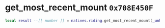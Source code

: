 # get_most_recent_mount `0x708E450F`

```lua
local result --[[ number ]] = natives.riding.get_most_recent_mount(_unk0 --[[ number ]])
```